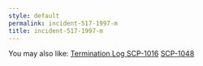 ```yaml
---
style: default
permalink: incident-517-1997-m
title: incident-517-1997-m
---
```

You may also like:
[Termination Log SCP-1016](http://scp-wiki.net/termination-log-scp-1016)
[SCP-1048](http://scp-wiki.net/scp-1048)
